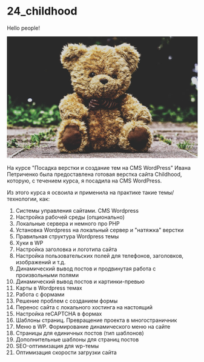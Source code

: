 # 24_childhood

Hello people!

![childhood](https://github.com/Sati-prog/24_childhood/blob/main/assets/img/toy_1.jpg)

На курсе "Посадка верстки и создание тем на CMS WordPress" Ивана Петриченко
была предоставлена готовая верстка сайта Childhood, которую, с течением курса, я посадила на CMS
WordPress.

Из этого курса я освоила и применила на практике такие темы/технологии, как:

1. Системы управления сайтами. CMS Wordpress
2. Настройка рабочей среды (опционально)
3. Локальные сервера и немного про PHP
4. Установка Wordpress на локальный сервер и "натяжка" верстки
5. Правильная структура Wordpress темы
6. Хуки в WP
7. Настройка заголовка и логотипа сайта
8. Настройка пользовательских полей для телефонов, заголовков, изображений и т.д.
9. Динамический вывод постов и продвинутая работа с произвольными полями
10. Динамический вывод постов и картинки-превью
11. Карты в Wordpress темах
12. Работа с формами
13. Решение проблем с созданием формы
14. Перенос сайта с локального хостинга на настоящий
15. Настройка reCAPTCHA в формах
16. Шаблоны страниц. Превращение проекта в многостраничник
17. Меню в WP. Формирование динамического меню на сайте
18. Страницы для единичных постов (тип шаблонов)
19. Дополнительные шаблоны для страниц постов
20. SEO-оптимизация для wp-темы
21. Оптимизация скорости загрузки сайта
